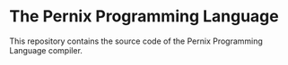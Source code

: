 # The Pernix Programming Language

This repository contains the source code of the Pernix Programming Language compiler.
